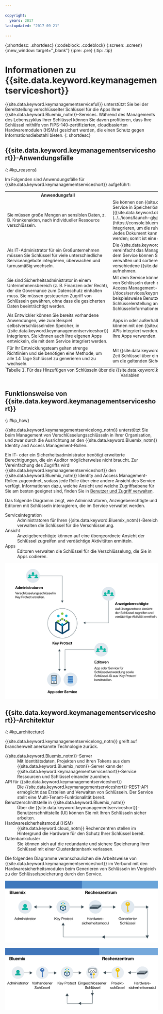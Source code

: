 ```yaml
---

copyright:
  years: 2017
lastupdated: "2017-09-21"

---
```


{:shortdesc: .shortdesc}
{:codeblock: .codeblock}
{:screen: .screen}
{:new_window: target="_blank"}
{:pre: .pre}
{:tip: .tip}

# Informationen zu {{site.data.keyword.keymanagementserviceshort}}

{{site.data.keyword.keymanagementservicefull}} unterstützt Sie bei der Bereitstellung verschlüsselter Schlüssel für die Apps Ihrer {{site.data.keyword.Bluemix_notm}}-Services. Während des Managements des Lebenszyklus Ihrer Schlüssel können Sie davon profitieren, dass Ihre Schlüssel mithilfe von FIPS-140-zertifizierten, cloudbasierten Hardwaremodulen (HSMs) gesichert werden, die einen Schutz gegen Informationsdiebstahl bieten.
{: shortdesc}

## {{site.data.keyword.keymanagementserviceshort}}-Anwendungsfälle
{: #kp_reasons}

Im Folgenden sind Anwendungsfälle für {{site.data.keyword.keymanagementserviceshort}} aufgeführt:

<table>
  <tr>
    <th>Anwendungsfall</th>
    <th>Lösung</th>
  </tr>
  <tr>
    <td>Sie müssen große Mengen an sensiblen Daten, z. B. Krankenakten, nach individueller Ressource verschlüsseln.</td>
    <td>Sie können den {{site.data.keyword.keymanagementserviceshort}}-Service in Speicherlösungen wie z. B. [{{site.data.keyword.objectstorageshort}} ![Symbol für externen Link](../../icons/launch-glyph.svg "Symbol für externen Link")](https://console.bluemix.net/docs/services/ObjectStorage/index.html) integrieren, um die ruhenden Daten in der Cloud zu verschlüsseln. Jedes Dokument kann durch einen anderen Schlüssel geschützt werden; somit ist eine differenzierte Steuerung Ihrer Daten möglich.</td>
  </tr>
  <tr>
    <td>Als IT-Administrator für ein Großunternehmen müssen Sie Schlüssel für viele unterschiedliche Serviceangebote integrieren, überwachen und turnusmäßig wechseln.</td>
    <td>Die {{site.data.keyword.keymanagementserviceshort}}-Schnittstelle vereinfacht das Management mehrerer Verschlüsselungsservices. Mit dem Service können Sie Schlüssel an einer zentralen Position verwalten und sortieren oder Schlüssel nach Projekt trennen und in verschiedene {{site.data.keyword.Bluemix_short}}-Bereiche aufnehmen.</td>
  </tr>
  <tr>
    <td>Sie sind Sicherheitsadministrator in einem Unternehmensbereich (z. B. Finanzen oder Recht), der die Governance zum Datenschutz einhalten muss. Sie müssen gesteuerten Zugriff von Schlüsseln gewähren, ohne dass die gesicherten Daten beeinträchtigt werden.</td>
    <td>Mit dem Service können Sie den Benutzerzugriff zum Management von Schlüsseln durch das [Zuweisen unterschiedlicher Identity and Access Management-Rollen steuern](/docs/services/keyprotect_manage_access.html#roles). Sie können beispielsweise Benutzern Lesezugriff erteilen, die Informationen zur Schlüsselerstellung anzeigen müssen, ohne die Schlüsselinformationen anzuzeigen.</td>
  <tr>
    <td>Als Entwickler können Sie bereits vorhandene Anwendungen, wie zum Beispiel selbstverschlüsselnden Speicher, in {{site.data.keyword.keymanagementserviceshort}} integrieren. Sie können auch Ihre eigenen Apps entwickeln, die mit dem Service integriert werden.</td>
    <td>Apps in oder außerhalb von {{site.data.keyword.Bluemix_notm}} können mit den {{site.data.keyword.keymanagementserviceshort}}-APIs integriert werden. Sie können eigene vorhandene Schlüssel für Ihre Apps verwenden.</td>
  </tr>
  <tr>
    <td>Für Ihr Entwicklungsteam gelten strenge Richtlinien und sie benötigen eine Methode, um alle 14 Tage Schlüssel zu generieren und zu wechseln.</td>
    <td>Mit {{site.data.keyword.Bluemix_notm}} können Sie innerhalb kurzer Zeit Schlüssel über ein Hardwaresicherheitsmodul (HSM) generieren, um die geltenden Sicherheitsvorgaben zeitgerecht zu erfüllen.</td>
  </tr>
  <caption style="caption-side:bottom;">Tabelle 1. Für das Hinzufügen von Schlüsseln über die {{site.data.keyword.keymanagementserviceshort}}-API erforderliche Variablen</caption>
</table>

## Funktionsweise von {{site.data.keyword.keymanagementserviceshort}}
{: #kp_how}

{{site.data.keyword.keymanagementservicelong_notm}} unterstützt Sie beim Management von Verschlüsselungsschlüsseln in Ihrer Organisation, und zwar durch die Ausrichtung an den {{site.data.keyword.Bluemix_notm}} Identity and Access Management-Rollen.

Ein IT- oder ein Sicherheitsadministrator
benötigt erweiterte Berechtigungen, die ein Auditor möglicherweise nicht braucht. Zur Vereinfachung des Zugriffs wird {{site.data.keyword.keymanagementserviceshort}} den {{site.data.keyword.Bluemix_notm}} Identity and Access Management-Rollen zugeordnet, sodass jede Rolle über eine andere Ansicht des Service verfügt. Informationen dazu, welche Ansicht und welche Zugriffsebene für Sie am besten geeignet sind, finden Sie in [Benutzer und Zugriff verwalten](/docs/services/keymgmt/keyprotect_manage_access.html#roles).

Das folgende Diagramm zeigt, wie Administratoren, Anzeigeberechtigte und Editoren mit Schlüsseln interagieren, die im Service verwaltet werden.

<dl>
  <dt>Serviceintegration</dt>
    <dd>Administratoren für Ihren {{site.data.keyword.Bluemix_notm}}-Bereich verwalten die Schlüssel für die Verschlüsselung.</dd>
  <dt>Ansicht</dt>
    <dd>Anzeigeberechtigte können auf eine übergeordnete Ansicht der Schlüssel zugreifen und verdächtige Aktivitäten ermitteln.</dd>
  <dt>Apps</dt>
    <dd>Editoren verwalten die Schlüssel für die Verschlüsselung, die Sie in Apps codieren.</dd>
</dl>

![Das Diagramm zeigt dieselben Komponenten, die auch in der vorhergehenden Definitionsliste beschrieben sind.](images/keys-use-cases.png)

## {{site.data.keyword.keymanagementserviceshort}}-Architektur
{: #kp_architecture}

{{site.data.keyword.keymanagementservicelong_notm}} greift auf branchenweit anerkannte Technologie zurück.

<dl>
  <dt>{{site.data.keyword.Bluemix_notm}}-Server</dt>
    <dd>Mit Identitätsdaten, Projekten und ihren Tokens aus dem {{site.data.keyword.Bluemix_notm}}-Server kann der {{site.data.keyword.keymanagementserviceshort}}-Service Ressourcen und Schlüssel einander zuordnen.</dd>
  <dt>API für {{site.data.keyword.keymanagementserviceshort}}</dt>
    <dd>Die {{site.data.keyword.keymanagementserviceshort}}-REST-API ermöglicht das Erstellen und Verwalten von Schlüsseln. Der Service stellt eine Multi-Tenant-Funktionalität bereit.</dd>
  <dt>Benutzerschnittstelle in {{site.data.keyword.Bluemix_notm}}</dt>
    <dd>Über die {{site.data.keyword.keymanagementserviceshort}}-Benutzerschnittstelle (UI) können Sie mit Ihren Schlüsseln sicher arbeiten.</dd>
  <dt>Hardwaresicherheitsmodul (HSM)</dt>
    <dd>{{site.data.keyword.cloud_notm}} Rechenzentren stellen im Hintergrund die Hardware für den Schutz Ihrer Schlüssel bereit.</dd>
  <dt>Datenbankcluster</dt>
    <dd>Sie können sich auf die redundante und sichere Speicherung Ihrer Schlüssel mit einer Clusterdatenbank verlassen.</dd>
</dl>

Die folgenden Diagramme veranschaulichen die Arbeitsweise von {{site.data.keyword.keymanagementserviceshort}} im Verbund mit den Hardwaresicherheitsmodulen beim Generieren von Schlüsseln im Vergleich zu der Schlüsselspeicherung durch den Service.

![Das Diagramm zeigt die Generierung von Schlüsseln.](images/generated-key.png)

![Das Diagramm zeigt, wie vorhandene Schlüssel gespeichert werden.](images/stored-key.png)
